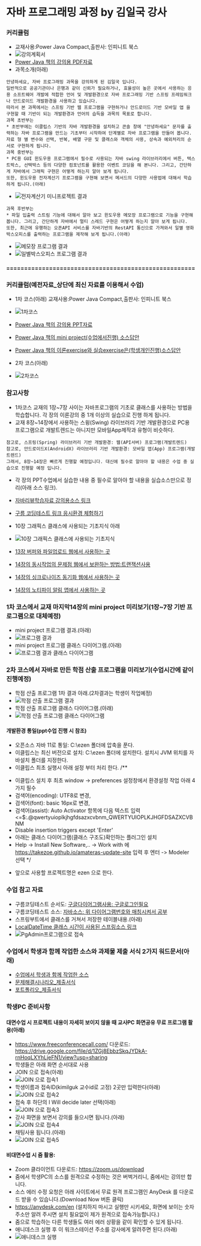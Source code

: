 # 자바 프로그래밍 과정 by 김일국 강사

### 커리큘럼
- 교재사용:Power Java Compact,출판사: 인피니트 북스
- ![강의계획서](./README/course.png)
- [Power Java 책의 강의용 PDF자료](https://drive.google.com/drive/folders/15-fAFBglfngKQ82M6DiD1Jgwc31UXRm7?usp=sharing)
- 과목소개(아래)
```
안녕하세요, 자바 프로그래밍 과목을 강의하게 된 김일국 입니다.
일반적으로 공공기관이나 은행과 같이 신뢰가 필요하거나, 효율성이 높은 곳에서 사용하는 응용 소프트웨어 개발에 적합한 언어 및 개발환경으로 자바 프로그래밍 기반 스프링 프레임워크나 안드로이드 개발환경을 사용하고 있습니다.
따라서 본 과목에서는 스프링 기반 웹 프로그램을 구현하거나 안드로이드 기반 모바일 앱 을 구현할 때 기반이 되는 개발환경과 언어의 습득을 과목의 목표로 합니다.
과목 초반부는 
* 초반부에는 이클립스 기반의 자바 개발환경을 설치하고 콘솔 창에 "안녕하세요" 문자를 출력하는 자바 프로그램을 만드는 기초부터 시작하여 단계별로 자바 프로그램을 만들어 봅니다.
자료 형 별 변수와 선택, 반복, 배열 구문 및 클래스와 객체의 사용, 상속과 예외처리의 순서로 구현하게 됩니다.
과목 중반부는
* PC용 GUI 윈도우용 프로그램에서 필수로 사용되는 자바 swing 라이브러리에서 버튼, 텍스트박스, 선택박스 등의 다양한 컴포넌트를 활용한 이벤트 코딩을 해 본니다. 그리고, 간단하게 자바에서 그래픽 구현은 어떻게 하는지 알아 보게 됩니다.
또한, 윈도우용 전자계산기 프로그램을 구현해 보면서 메서드의 다양한 사용법에 대해서 학습하게 됩니다.(아래)
```
- ![전자계산기 미니프로젝트 결과](./README/calc10_02.jpg)
```
과목 후반부는
* 파일 입출력 스트림 기능에 대해서 알아 보고 윈도우용 메모장 프로그램으로 기능을 구현해 봅니다. 그리고, 간단하게 자바에서 멀티 스레드 구현은 어떻게 하는지 알아 보게 됩니다.
또한, 최근에 유행하는 오픈API 서비스를 자바기반의 RestAPI 통신으로 가져와서 일별 영화 박스오피스를 출력하는 프로그램을 제작해 보게 됩니다.(아래)
```
- ![메모장 프로그램 결과](./README/memo13_02.jpg)
- ![일별박스오피스 프로그램 결과](./README/boxoffice14_03.jpg)

#### =====================================================
### 커리큘럼(예전자료_상단에 최신 자료를 이용해서 수업)
- 1차 코스(아래) 교재사용:Power Java Compact,출판사: 인피니트 북스
- ![1차코스](./README/course1.png)
- [Power Java 책의 강의용 PPT자료](https://drive.google.com/drive/folders/15-fAFBglfngKQ82M6DiD1Jgwc31UXRm7?usp=sharing)
- [Power Java 책의 mini project(수업에서진행) 소스답안](https://github.com/miniplugin/ezen/tree/main/src/miniproject)
- [Power Java 책의 이론exercise와 실습exercise은(학생개인진행)소스답안](https://github.com/miniplugin/ezen/tree/main/src/exercise)

- 2차 코스(아래)
- ![2차코스](./README/course2.png)

### 참고사항
- 1차코스 교재의 1장~7장 사이는 자바프로그램의 기초로 클래스를 사용하는 방법을 학습합니다. 각 장의 이론강의 중 1개 이상의 실습으로 진행 하게 됩니다.
- 교재 8장~14장에서 사용하는 스윙(Swing) 라이브러리 기반 개발환경으로 PC용 프로그램으로 개발트렌드는 아니지만 모바일App제작과 유형이 비슷하다.
```
참고로, 스프링(Spring) 라이브러리 기반 개발환경: 웹(API서버) 프로그램(개발트렌드)
참고로, 안드로이드X(AndroidX) 라이브러리 기반 개발환경: 모바일 앱(App) 프로그램(개발트렌드)
그래서, 8장~14장은 빠르게 진행할 예정입니다. 대신에 필수로 알아야 할 내용은 수업 중 실습으로 진행할 예정 입니다.
```
- 각 장의 PPT수업에서 실습한 내용 중 필수로 알아야 할 내용을 실습소스만으로 정리(아래 소스 링크).
- [자바리뷰학습자료 강의용소스 링크](https://github.com/miniplugin/ezen/tree/main/src/basic)

- [구름 코딩테스트 링크 응시환경 체험하기](https://devth.goorm.io/)
- 10장 그래픽스 클래스에 사용되는 기초지식 아래
- ![10장 그래픽스 클래스에 사용되는 기초지식](./README/graphics.png)
- [13장 버퍼와 파일업로드 웹에서 사용하는 곳](https://github.com/kimilguk/kimilguk-boot2/blob/boot14_03/src/main/java/com/herokuapp/kimilgukboot2/util/FileUtilsApi.java)
- [14장의 동시작업의 문제점 웹에서 보완하는 방법:트랜잭션사용](https://github.com/miniplugin/kimilguk-spring5/blob/master/src/main/java/com/edu/service/BoardServiceImpl.java)
- [14장의 싱크로나이즈 동기화 웹에서 사용하는 곳](https://github.com/kimilguk/kimilguk-boot2/blob/boot14_03/src/main/resources/static/js/app/index.js)
- [14장의 노티파이 알림 앱에서 사용하는 곳](https://github.com/miniplugin/SingleDiary/blob/dev_api/app/src/main/java/org/techtown/diary/Fragment1.java)

### 1차 코스에서 교재 마지막14장의 mini project 미리보기(1장~7장 기반 프로그램으로 대체예정)
- mini project 프로그램 결과.(아래)
- ![프로그램 결과](./README/miniproject14_2.jpg)
- mini project 프로그램 클래스 다이어그램.(아래)
- ![프로그램 결과 클래스 다이어그램](./README/miniproject14_1.jpg)

### 2차 코스에서 자바로 만든 학점 산출 프로그램을 미리보기(수업시간에 같이 진행예정)
- 학점 산출 프로그램 1차 결과 아래.(2차결과는 학생이 작업예정)
- ![학점 산출 프로그램 결과](./README/portfolio.jpg)
- 학점 산출 프로그램 클래스 다이어그램.(아래)
- ![학점 산출 프로그램 클래스 다이어그램](./README/classdiagram.jpg)

#### 개발환경 통일(ppt수업 진행 시 참조)
- 오픈소스 자바 11로 통일: C:\ezen 폴더에 압축을 푼다.
- 이클립스는 최신 버전으로 설치: C:\ezen 폴더에 설치한다. 설치시 JVM 위치를 자바설치 폴더를 지정한다.
- 이클립스 최초 실행시 아래 설정 부터 처리 한다.
/**
 * 이클립스 설치 후 최초 window -> preferences 설정창에서 환경설정 작업 아래 4가지 필수
 * 검색어(encoding): UTF8로 변경, 
 * 검색어(font): basic 16px로 변경, 
 * 검색어(assist): Auto Activator 항목에 다음 텍스트 입력 <=$:.@qwertyuioplkjhgfdsazxcvbnm_QWERTYUIOPLKJHGFDSAZXCVBNM
 * Disable insertion triggers except 'Enter'
 * 아래는 클래스 다이어그램(클래스 구조도)확인하는 플러그인 설치
 * Help -> Install New Software,.. -> Work with 에 https://takezoe.github.io/amateras-update-site 입력 후 엔터 -> Modeler 선택
 */
 - 앞으로 사용할 프로젝트명은 ezen 으로 한다.

### 수업 참고 자료
- 구름코딩테스트 순서도: [구글다이어그램사용: 구글로그인필요](https://drive.google.com/drive/folders/1854Nmo6cAfqdQlzEhx53sxCjr7mHN-Cg?usp=sharing)
- 구름코딩테스트 소스: [자바소스: 위 다이어그램번호와 매칭시켜서 공부](https://github.com/miniplugin/JavaLang/tree/master/project)
- 스프링부트에서 클래스를 거쳐서 저장한 테이블내용.(아래)
- [LocalDateTime 클래스 시간이 사용된 스프링소스 링크](https://github.com/kimilguk/kimilguk-boot2/blob/boot14_03/src/main/java/com/herokuapp/kimilgukboot2/domain/BaseTimeEntity.java)
- ![PgAdmin프로그램으로 접속](./README/db_save.png)

### 수업에서 학생과 함께 작업한 소스와 과제물 제출 서식 2가지 워드문서(아래)
- [수업에서 학생과 함께 작업한 소스](https://github.com/kimilguk/ezen)
- [문제해결시나리오_제출서식](https://docs.google.com/document/d/17gvnoZe6gB-mlGJpqAaKregZqYLc0tg-/edit?usp=sharing&ouid=114190689644503551692&rtpof=true&sd=true)
- [포트폴리오_제출서식](https://docs.google.com/document/d/1w8oSjZrdlh8O5YgvX81xnVFBQxWh6Lr9/edit?usp=sharing&ouid=114190689644503551692&rtpof=true&sd=true)

### 학생PC 준비사항
#### 대면수업 시 프로젝트 내용이 자세히 보이지 않을 때 교사PC 화면공유 무료 프로그램 활용(아래)
- https://www.freeconferencecall.com/ 다운로드: https://drive.google.com/file/d/1ZGj8EbbzSkqJYDkA-rnHoqLXYhLjeFN1/view?usp=sharing
- 학생들은 아래 화면 순서대로 사용
- JOIN 으로 접속(아래)
- ![JOIN 으로 접속1](./README/fcc_join.jpg)
- 학생이름과 접속ID(kimilguk 교수id로 고정) 2곳만 입력한다(아래)
- ![JOIN 으로 접속2](./README/fcc_meeting_id.jpg)
- 접속 후 하단의 I Will decide later 선택(아래)
- ![JOIN 으로 접속3](./README/fcc_meeting_later.jpg)
- 강사 화면을 보면서 강의를 들으시면 됩니다.(아래)
- ![JOIN 으로 접속4](./README/fcc_meeting_result.jpg)
- 채팅사용 됩니다.(아래)
- ![JOIN 으로 접속5](./README/fcc_meeting_chat.jpg)

#### 비대면수업 시 줌 활용:
- Zoom 클라이언트 다운로드: https://zoom.us/download
- 줌에서 학생PC의 소스를 원격으로 수정하는 것은 버벅거리니, 줌에서는 강의만 합니다.
- 소스 에러 수정 요청은 아래 사이트에서 무료 원격 프로그램인 AnyDesk 를 다운로드 받을 수 있습니다.(Download Now 버튼 클릭)
- https://anydesk.com/en (설치하지 마시고 실행만 시키세요, 화면에 보이는 숫자 주소만 알려 주시면 설치 필요없이 제가 원격으로 접속가능합니다.)
- 줌으로 학습하는 다른 학생들도 여러 에러 상황을 같이 확인할 수 있게 됩니다.
- 애니데스크 실행 후 이 워크스테이션 주소를 강사에게 알려주면 된다.(아래)
- ![애니데스크 실행](./README/anydesk.jpg)

